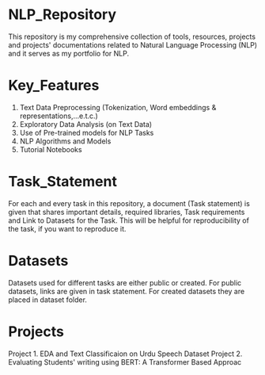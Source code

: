 # NLP_Repository
This repository is my comprehensive collection of tools, resources, projects and projects' documentations related to Natural Language Processing (NLP) and it serves as my portfolio for NLP.

# Key_Features
1. Text Data Preprocessing (Tokenization, Word embeddings & representations,...e.t.c.)
2. Exploratory Data Analysis (on Text Data)
3. Use of Pre-trained models for NLP Tasks
4. NLP Algorithms and Models
5. Tutorial Notebooks

# Task_Statement
For each and every task in this repository, a document (Task statement) is given that shares important details, required libraries, Task requirements and Link to Datasets for the Task. This will be helpful for reproducibility of the task, if you want to reproduce it.

# Datasets
Datasets used for different tasks are either public or created. For public datasets, links are given in task statement. For created datasets they are placed in dataset folder.

# Projects
Project 1. EDA and Text Classificaion on Urdu Speech Dataset
Project 2. Evaluating Students' writing using BERT: A Transformer Based Approac
